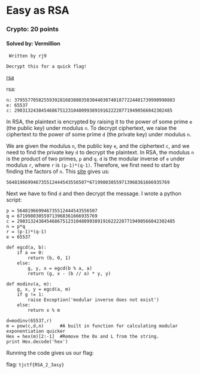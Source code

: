 # Easy as RSA
### Crypto: 20 points
#### Solved by: Vermillion

` Written by rj9`

`Decrypt this for a quick flag!`

<a href="https://static.tjctf.org/12013a6849ec48d718e87b22bdf836e2caa41494483bd276a45d21d13a3b945c_rsa.txt">rsa</a>

rsa:
```
n: 379557705825593928168388035830440307401877224401739990998883
e: 65537
c: 29031324384546867512310480993891916222287719490566042302485
```
In RSA, the plaintext is encrypted by raising it to the power of some prime `e` (the public key) under modulus `n`. To decrypt ciphertext, we raise the ciphertext to the power of some prime `d` (the private key) under modulus `n`.

We are given the modulus `n`, the public key `e`, and the ciphertext `c`, and we need to find the private key `d` to decrypt the plaintext. In RSA, the modulus `n` is the product of two primes, `p` and `q`. `d` is the modular inverse of `e` under modulus `r`, where `r` is `(p-1)*(q-1)`. Therefore, we first need to start by finding the factors of `n`. This <a href='https://www.numberempire.com/numberfactorizer.php'>site</a> gives us:

`564819669946735512444543556507*671998030559713968361666935769`

Next we have to find `d` and then decrypt the message. I wrote a python script:
```
p = 564819669946735512444543556507
q = 671998030559713968361666935769
c = 29031324384546867512310480993891916222287719490566042302485
n = p*q
r = (p-1)*(q-1)
e = 65537

def egcd(a, b):
    if a == 0:
        return (b, 0, 1)
    else:
        g, y, x = egcd(b % a, a)
        return (g, x - (b // a) * y, y)

def modinv(a, m):
    g, x, y = egcd(a, m)
    if g != 1:
        raise Exception('modular inverse does not exist')
    else:
        return x % m

d=modinv(65537,r)
m = pow(c,d,n)      #A built in function for calculating modular exponentiation quicker
Hex = hex(m)[2:-1]  #Remove the 0x and L from the string.
print Hex.decode('hex')
```
Running the code gives us our flag:

flag: `tjctf{RSA_2_3asy}`
